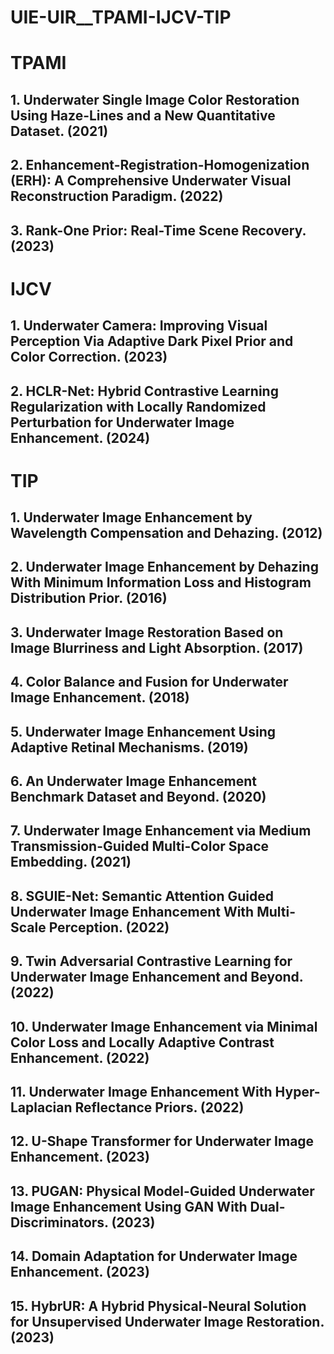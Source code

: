 # UIE-UIR__TPAMI-IJCV-TIP

# TPAMI
## 1. Underwater Single Image Color Restoration Using Haze-Lines and a New Quantitative Dataset. (2021)

## 2. Enhancement-Registration-Homogenization (ERH): A Comprehensive Underwater Visual Reconstruction Paradigm. (2022)

## 3. Rank-One Prior: Real-Time Scene Recovery. (2023)

# IJCV
## 1. Underwater Camera: Improving Visual Perception Via Adaptive Dark Pixel Prior and Color Correction. (2023)

## 2. HCLR-Net: Hybrid Contrastive Learning Regularization with Locally Randomized Perturbation for Underwater Image Enhancement. (2024)

# TIP
## 1. Underwater Image Enhancement by Wavelength Compensation and Dehazing. (2012)

## 2. Underwater Image Enhancement by Dehazing With Minimum Information Loss and Histogram Distribution Prior. (2016)

## 3. Underwater Image Restoration Based on Image Blurriness and Light Absorption. (2017)

## 4. Color Balance and Fusion for Underwater Image Enhancement. (2018)

## 5. Underwater Image Enhancement Using Adaptive Retinal Mechanisms. (2019)

## 6. An Underwater Image Enhancement Benchmark Dataset and Beyond. (2020)

## 7. Underwater Image Enhancement via Medium Transmission-Guided Multi-Color Space Embedding. (2021)

## 8. SGUIE-Net: Semantic Attention Guided Underwater Image Enhancement With Multi-Scale Perception. (2022)

## 9. Twin Adversarial Contrastive Learning for Underwater Image Enhancement and Beyond. (2022)

## 10. Underwater Image Enhancement via Minimal Color Loss and Locally Adaptive Contrast Enhancement. (2022)

## 11. Underwater Image Enhancement With Hyper-Laplacian Reflectance Priors. (2022)

## 12. U-Shape Transformer for Underwater Image Enhancement. (2023)

## 13. PUGAN: Physical Model-Guided Underwater Image Enhancement Using GAN With Dual-Discriminators. (2023)

## 14. Domain Adaptation for Underwater Image Enhancement. (2023)

## 15. HybrUR: A Hybrid Physical-Neural Solution for Unsupervised Underwater Image Restoration. (2023)
